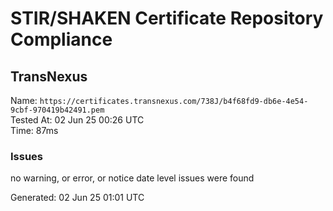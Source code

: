 # STIR/SHAKEN Certificate Repository Compliance

## TransNexus

Name: `https://certificates.transnexus.com/738J/b4f68fd9-db6e-4e54-9cbf-970419b42491.pem`\
Tested At: 02 Jun 25 00:26 UTC\
Time: 87ms

### Issues

no warning, or error, or notice date level issues were found

Generated: 02 Jun 25 01:01 UTC
